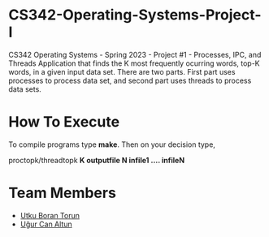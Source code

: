 # CS342-Operating-Systems-Project-I
CS342 Operating Systems - Spring 2023 - Project #1 - Processes, IPC, and Threads
Application that finds the K most frequently ocurring words, top-K words, in a given input data set. There are two parts. First part uses processes to process data set, and second part uses threads to process data sets.

# How To Execute
To compile programs type __make__. Then on your decision type,

proctopk/threadtopk **K outputfile N infile1 .... infileN**

# Team Members
  * [Utku Boran Torun](https://github.com/torunb)
  * [Uğur Can Altun](https://github.com/ugurcanaltun)
